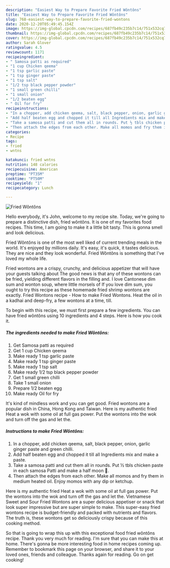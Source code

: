 ```yaml
---
description: "Easiest Way to Prepare Favorite Fried Wôntôns"
title: "Easiest Way to Prepare Favorite Fried Wôntôns"
slug: 768-easiest-way-to-prepare-favorite-fried-wontons
date: 2020-12-20T05:49:45.154Z
image: https://img-global.cpcdn.com/recipes/687fb49c235b7c14/751x532cq70/fried-wontons-recipe-main-photo.jpg
thumbnail: https://img-global.cpcdn.com/recipes/687fb49c235b7c14/751x532cq70/fried-wontons-recipe-main-photo.jpg
cover: https://img-global.cpcdn.com/recipes/687fb49c235b7c14/751x532cq70/fried-wontons-recipe-main-photo.jpg
author: Sarah Glover
ratingvalue: 4.5
reviewcount: 1171
recipeingredient:
- " Samosa patti as required"
- "1 cup Chicken qeema"
- "1 tsp garlic paste"
- "1 tsp ginger paste"
- "1 tsp salt"
- "1/2 tsp black pepper powder"
- "1 small green chilli"
- "1 small onion"
- "1/2 beaten egg"
- " Oil for fry"
recipeinstructions:
- "In a chopper, add chicken qeema, salt, black pepper, onion, garlic ginger paste and green chilli."
- "Add half beaten egg and chopped it till all Ingredients mix and make a paste."
- "Take a samosa patti and cut them all in rounds. Put ½ tbls chicken paste in each samosa Patti and make a half moon 🥟."
- "Then attach the edges from each other. Make all momos and fry them in medium heated oil. Enjoy momos with any dip or ketchup."
categories:
- Recipe
tags:
- fried
- wntns

katakunci: fried wntns 
nutrition: 148 calories
recipecuisine: American
preptime: "PT35M"
cooktime: "PT50M"
recipeyield: "1"
recipecategory: Lunch

---
```



![Fried Wôntôns](https://img-global.cpcdn.com/recipes/687fb49c235b7c14/751x532cq70/fried-wontons-recipe-main-photo.jpg)

Hello everybody, it's John, welcome to my recipe site. Today, we're going to prepare a distinctive dish, fried wôntôns. It is one of my favorites food recipes. This time, I am going to make it a little bit tasty. This is gonna smell and look delicious.

Fried Wôntôns is one of the most well liked of current trending meals in the world. It's enjoyed by millions daily. It's easy, it's quick, it tastes delicious. They are nice and they look wonderful. Fried Wôntôns is something that I've loved my whole life.

Fried wontons are a crispy, crunchy, and delicious appetizer that will have your guests talking about The good news is that any of these wontons can be fried, yielding different flavors in the filling and. I love Cantonese dim sum and wonton soup, where little morsels of If you love dim sum, you ought to try this recipe as these homemade fried shrimp wontons are exactly. Fried Wontons recipe - How to make Fried Wontons. Heat the oil in a kadhai and deep-fry, a few wontons at a time, till.


To begin with this recipe, we must first prepare a few ingredients. You can have fried wôntôns using 10 ingredients and 4 steps. Here is how you cook it.

<!--inarticleads1-->

##### The ingredients needed to make Fried Wôntôns:

1. Get  Samosa patti as required
1. Get 1 cup Chicken qeema
1. Make ready 1 tsp garlic paste
1. Make ready 1 tsp ginger paste
1. Make ready 1 tsp salt
1. Make ready 1/2 tsp black pepper powder
1. Get 1 small green chilli
1. Take 1 small onion
1. Prepare 1/2 beaten egg
1. Make ready  Oil for fry


It&#39;s kind of mindless work and you can get good. Fried wontons are a popular dish in China, Hong Kong and Taiwan. Here is my authentic fried Heat a wok with some oil at full gas power. Put the wontons into the wok and turn off the gas and let the. 

<!--inarticleads2-->

##### Instructions to make Fried Wôntôns:

1. In a chopper, add chicken qeema, salt, black pepper, onion, garlic ginger paste and green chilli.
1. Add half beaten egg and chopped it till all Ingredients mix and make a paste.
1. Take a samosa patti and cut them all in rounds. Put ½ tbls chicken paste in each samosa Patti and make a half moon 🥟.
1. Then attach the edges from each other. Make all momos and fry them in medium heated oil. Enjoy momos with any dip or ketchup.


Here is my authentic fried Heat a wok with some oil at full gas power. Put the wontons into the wok and turn off the gas and let the. Vietnamese Sweet and Sour Fried Wontons are a super delicious appetiser or snack that look super impressive but are super simple to make. This super-easy fried wontons recipe is budget-friendly and packed with nutrients and flavors. The truth is, these wontons get so deliciously crispy because of this cooking method. 

So that is going to wrap this up with this exceptional food fried wôntôns recipe. Thank you very much for reading. I'm sure that you can make this at home. There's gonna be more interesting food in home recipes coming up. Remember to bookmark this page on your browser, and share it to your loved ones, friends and colleague. Thanks again for reading. Go on get cooking!
